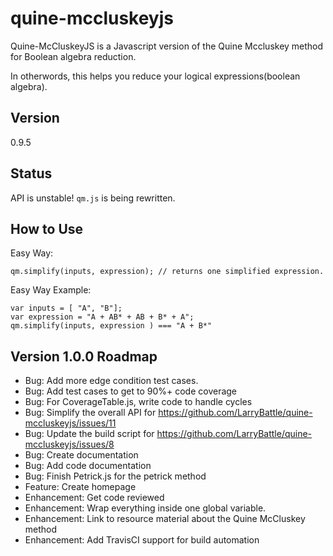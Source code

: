 quine-mccluskeyjs
=================

Quine-McCluskeyJS is a Javascript version of the Quine Mccluskey method for Boolean algebra reduction. 

In otherwords, this helps you reduce your logical expressions(boolean algebra).
## Version ##
0.9.5

## Status ##
API is unstable! `qm.js` is being rewritten.

## How to Use ##

Easy Way:

    qm.simplify(inputs, expression); // returns one simplified expression.

Easy Way Example:

    var inputs = [ "A", "B"];
    var expression = "A + AB* + AB + B* + A";
    qm.simplify(inputs, expression ) === "A + B*"

## Version 1.0.0 Roadmap ##

- Bug: Add more edge condition test cases.
- Bug: Add test cases to get to 90%+ code coverage
- Bug: For CoverageTable.js, write code to handle cycles
- Bug: Simplify the overall API for https://github.com/LarryBattle/quine-mccluskeyjs/issues/11
- Bug: Update the build script for https://github.com/LarryBattle/quine-mccluskeyjs/issues/8
- Bug: Create documentation
- Bug: Add code documentation
- Bug: Finish Petrick.js for the petrick method
- Feature: Create homepage
- Enhancement: Get code reviewed
- Enhancement: Wrap everything inside one global variable.
- Enhancement: Link to resource material about the Quine McCluskey method
- Enhancement: Add TravisCI support for build automation
